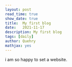 ```yaml
---
layout: post
read_time: true
show_date: true
title:  My first blog
date:   2021-11-17 
description: My first blog
tags: [daily]
author: Quehry
mathjax: yes
---
```


i am so happy to set a website.